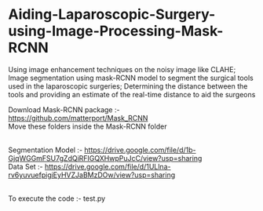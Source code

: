 # Aiding-Laparoscopic-Surgery-using-Image-Processing-Mask-RCNN
Using image enhancement techniques on the noisy image like CLAHE; Image segmentation using mask-RCNN model to segment the surgical tools used in the laparoscopic surgeries; Determining the distance between the tools and providing an estimate of the real-time distance to aid the surgeons

Download Mask-RCNN package :- https://github.com/matterport/Mask_RCNN<br>
Move these folders inside the Mask-RCNN folder<br><br>

Segmentation Model :- https://drive.google.com/file/d/1b-GjqWGGmFSU7gZdQiRFIGQXHwpPuJcC/view?usp=sharing<br>
Data Set :- https://drive.google.com/file/d/1ULlna-rv6yuvuefpigiEyHVZJaBMzDOw/view?usp=sharing<br><br>

To execute the code :- test.py
